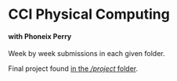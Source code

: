 # CCI Physical Computing
#### with Phoneix Perry

Week by week submissions in each given folder.

Final project found [in the _/project_ folder](./project).
